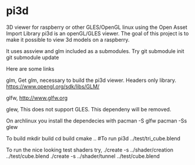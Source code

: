 # pi3d
3D viewer for raspberry or other GLES/OpenGL linux using the Open Asset Import Library
pi3d is an openGL/GLES viewer. The goal of this project is to make it possible to view 3d models on a raspberry.

It uses assview and glm included as a submodules. Try
    git submodule init
    git submodule update 
    
Here are some links

glm,
Get glm, necessary to build the pi3d viewer. Headers only library.
https://www.opengl.org/sdk/libs/GLM/ 

glfw,
http://www.glfw.org

glew,
This does not support GLES. This dependeny will be removed.

On archlinux you install the dependecies with
    pacman -S glfw
    pacman -Ss glew

To build
     mkdir build
	cd build
	cmake ..
	#To run
	pi3d ../test/tri_cube.blend


To run the nice looking test shaders try,
    ./create    -s ../shader/creation ../test/cube.blend 
    ./create    -s ../shader/tunnel ../test/cube.blend

